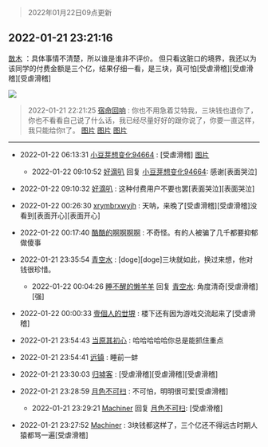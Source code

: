 > 2022年01月22日09点更新
<link rel="stylesheet" href="https://cdn.jsdelivr.net/gh/taotie6/sampleJSON@main/css/photo_show.css">
<meta name="referrer" content="no-referrer" />


 ## 2022-01-21 23:21:16 

 [㪚木](https://www.coolapk.com/feed/32996844?shareKey=ODkzMjA5ZDA3YTk4NjFlYWQ4YjY~) ：具体事情不清楚，所以谁是谁非不评价。
但只看这脏口的境界，我还以为该同学的付费金额是三个亿，结果仔细一看，是三块，真可怕[受虐滑稽][受虐滑稽][受虐滑稽] 

<div class="album">
<img class="img-item" src="http://image.coolapk.com/feed/2022/0121/23/1081091_065d1ae0_8475_4953_515@1080x932.png" />
</div>

> 2022-01-21 22:21:25 
> [宿命回响](https://www.coolapk.com/feed/32995384?shareKey=ODJiNTcwYjJjOGNhNjFlYWQ4YjY~) : 你也不用急着艾特我，三块钱也退你了，你也不看看自己说了什么话，我已经尽量好好的跟你说了，你要一直这样，我只能给你t了。 
[图片](http://image.coolapk.com/feed/2022/0121/22/3197890_1f2f4dbd_4882_995_411@1080x2400.jpeg)
[图片](http://image.coolapk.com/feed/2022/0121/22/3197890_10e1670f_4882_9955_639@1080x5631.jpeg)
[图片](http://image.coolapk.com/feed/2022/0121/22/3197890_8a167853_4882_9968_976@864x1920.jpeg)

 ------- 

- 2022-01-22 06:13:31 [小豆芽想变化94664](uid=5184191) : [受虐滑稽] [图片](http://image.coolapk.com/feed/2022/0122/06/5184191_d39bf4ef_3210_0725_69@946x8754.jpeg)

    - 2022-01-22 09:10:52 [好滴叭](uid=5526219) 回复 [小豆芽想变化94664](uid=5184191): 感谢[表面哭泣] 

- 2022-01-22 09:10:32 [好滴叭](uid=5526219) : 这种付费用户不要也罢[表面哭泣][表面哭泣] 

- 2022-01-22 00:26:30 [xrymbrxwyjh](uid=1710564) : 天呐，来晚了[受虐滑稽][受虐滑稽]没看到[表面开心][表面开心] 

- 2022-01-22 00:17:40 [酷酷的啊啊啊啊](uid=1940860) : 不奇怪。有的人被骗了几千都要抑郁做傻事 

- 2022-01-21 23:35:54 [青空水](uid=2178733) : [doge][doge]三块就如此，换过来想，他对钱很珍惜。 

    - 2022-01-22 00:04:26 [睡不醒的懒羊羊](uid=4242505) 回复 [青空水](uid=2178733): 角度清奇[受虐滑稽][强] 

- 2022-01-22 00:00:33 [壹個人的丗堺](uid=1461483) : 楼下还有因为游戏交流起来了[受虐滑稽] 

- 2022-01-21 23:54:43 [当原其初心](uid=1076410) : 哈哈哈哈哈你总是能抓住重点 

- 2022-01-21 23:54:41 [远镇](uid=1471248) : 睡前一蚌 

- 2022-01-21 23:30:03 [归墟客](uid=3287587) : [受虐滑稽][受虐滑稽][受虐滑稽] 

- 2022-01-21 23:28:59 [月色不可扫](uid=3639201) : 不可怕，明明很可爱[受虐滑稽] 

    - 2022-01-21 23:29:21 [Machiner](uid=3114536) 回复 [月色不可扫](uid=3639201): [受虐滑稽] 

- 2022-01-21 23:27:52 [Machiner](uid=3114536) : 3块钱都这样了，三个亿还不得远古时期人猿都骂一遍[受虐滑稽] 

